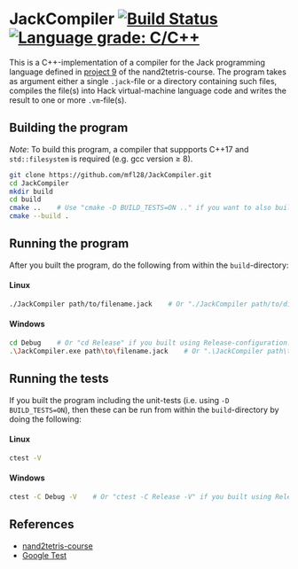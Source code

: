 # JackCompiler [![Build Status](https://travis-ci.org/mfl28/JackCompiler.svg?branch=master)](https://travis-ci.org/mfl28/JackCompiler) [![Language grade: C/C++](https://img.shields.io/lgtm/grade/cpp/g/mfl28/JackCompiler.svg?logo=lgtm&logoWidth=18)](https://lgtm.com/projects/g/mfl28/JackCompiler/context:cpp)
This is a C++-implementation of a compiler for the Jack programming language defined in [project 9](https://www.nand2tetris.org/project9) of the nand2tetris-course.
The program takes as argument either a single `.jack`-file or a directory containing such files, compiles the file(s) into Hack virtual-machine language code and writes the result to one or more `.vm`-file(s).

## Building the program
_Note_: To build this program, a compiler that suppports C++17 and `std::filesystem` is required (e.g. gcc version &geq; 8).

```bash
git clone https://github.com/mfl28/JackCompiler.git
cd JackCompiler
mkdir build
cd build
cmake ..    # Use "cmake -D BUILD_TESTS=ON .." if you want to also build the unit-tests.
cmake --build .   
```
## Running the program
After you built the program, do the following from within the `build`-directory:
#### Linux
```bash
./JackCompiler path/to/filename.jack    # Or "./JackCompiler path/to/directory"
```
#### Windows
```bash
cd Debug    # Or "cd Release" if you built using Release-configuration.
.\JackCompiler.exe path\to\filename.jack    # Or ".\JackCompiler path\to\directory"
```
## Running the tests
If you built the program including the unit-tests (i.e. using `-D BUILD_TESTS=ON`), then these can be run from within the `build`-directory by doing the following:
#### Linux
```bash
ctest -V
```
#### Windows
```bash
ctest -C Debug -V    # Or "ctest -C Release -V" if you built using Release-configuration.
```
## References
- [nand2tetris-course](https://www.nand2tetris.org)
- [Google Test](https://github.com/google/googletest)
